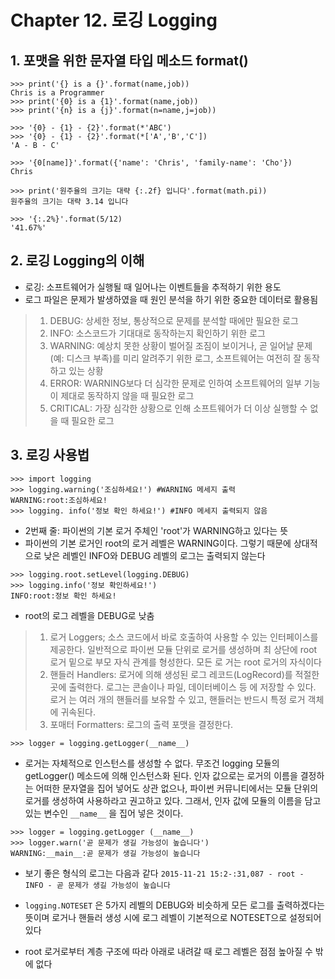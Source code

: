 # Chapter 12. 로깅 Logging

## 1. 포맷을 위한 문자열 타입 메소드 format()
```
>>> print('{} is a {}'.format(name,job))
Chris is a Programmer
>>> print('{0} is a {1}'.format(name,job))
>>> print('{n} is a {j}'.format(n=name,j=job))
```

```
>>> '{0} - {1} - {2}'.format(*'ABC')
>>> '{0} - {1} - {2}'.format(*['A','B','C'])
'A - B - C'
```

```
>>> '{0[name]}'.format({'name': 'Chris', 'family-name': 'Cho'})
Chris
```

```
>>> print('원주율의 크기는 대략 {:.2f} 입니다'.format(math.pi))
원주율의 크기는 대략 3.14 입니다
```

```
>>> '{:.2%}'.format(5/12)
'41.67%'
```


## 2. 로깅 Logging의 이해
* 로깅: 소프트웨어가 실행될 때 일어나는 이벤트들을 추적하기 위한 용도
* 로그 파일은 문제가 발생하였을 때 원인 분석을 하기 위한 중요한 데이터로 활용됨
> 1. DEBUG: 상세한 정보, 통상적으로 문제를 분석할 때에만 필요한 로그  
> 2. INFO: 소스코드가 기대대로 동작하는지 확인하기 위한 로그  
> 3. WARNING: 예상치 못한 상황이 벌어질 조짐이 보이거나, 곧 일어날 문제(예: 디스크 부족)를 미리 알려주기 위한 로그, 소프트웨어는 여전히 잘 동작하고 있는 상황  
> 4. ERROR: WARNING보다 더 심각한 문제로 인하여 소프트웨어의 일부 기능이 제대로 동작하지 않을 때 필요한 로그  
> 5. CRITICAL: 가장 심각한 상황으로 인해 소프트웨어가 더 이상 실행할 수 없을 때 필요한 로그  

## 3. 로깅 사용법
```
>>> import logging
>>> logging.warning('조심하세요!') #WARNING 메세지 출력
WARNING:root:조심하세요!
>>> logging. info('정보 확인 하세요!') #INFO 메세지 출력되지 않음
```
- 2번째 줄: 파이썬의 기본 로거 주체인 'root'가 WARNING하고 있다는 뜻
- 파이썬의 기본 로거인 root의 로거 레벨은 WARNING이다. 그렇기 때문에 상대적으로 낮은 레벨인 INFO와 DEBUG 레벨의 로그는 출력되지 않는다
```
>>> logging.root.setLevel(logging.DEBUG)
>>> logging.info('정보 확인하세요!')
INFO:root:정보 확인 하세요!
```
- root의 로그 레벨을 DEBUG로 낮춤

> 1. 로거 Loggers; 소스 코드에서 바로 호출하여 사용할 수 있는 인터페이스를 				제공한다. 일반적으로 파이썬 모듈 단위로 로거를 생성하며 최				상단에 root 로거 밑으로 부모 자식 관계를 형성한다. 모든 로				거는 root 로거의 자식이다  
> 2. 핸들러 Handlers: 로거에 의해 생성된 로그 레코드(LogRecord)를 적절한 					곳에 출력한다. 로그는 콘솔이나 파일, 데이터베이스 등					에 저장할 수 있다. 로거	는 여러 개의 핸들러를 보유할 					수 있고, 핸들러는 반드시 특정 로거 객체에 귀속된다.   
> 3. 포매터 Formatters: 로그의 출력 포맷을 결정한다.    

`>>> logger = logging.getLogger(__name__)`
- 로거는 자체적으로 인스턴스를 생성할 수 없다. 무조건 logging 모듈의 getLogger() 메소드에 의해 인스턴스화 된다. 인자 값으로는 로거의 이름을 결정하는 어떠한 문자열을 집어 넣어도 상관 없으나, 파이썬 커뮤니티에서는 모듈 단위의 로거를 생성하여 사용하라고 권고하고 있다. 그래서, 인자 값에 모듈의 이름을 담고 있는 변수인 `__name__` 을 집어 넣은 것이다.

```
>>> logger = logging.getLogger (__name__)
>>> logger.warn('곧 문제가 생길 가능성이 높습니다')
WARNING:__main__:곧 문제가 생길 가능성이 높습니다
```

- 보기 좋은 형식의 로그는 다음과 같다
`2015-11-21 15:2-:31,087 - root - INFO - 곧 문제가 생길 가능성이 높습니다`

- `logging.NOTESET` 은 5가지 레벨의 DEBUG와 비슷하게 모든 로그를 출력하겠다는 뜻이며 로거나 핸들러 생성 시에 로그 레벨이 기본적으로 NOTESET으로 설정되어 있다
- root 로거로부터 계층 구조에 따라 아래로 내려갈 때 로그 레벨은 점점 높아질 수 밖에 없다